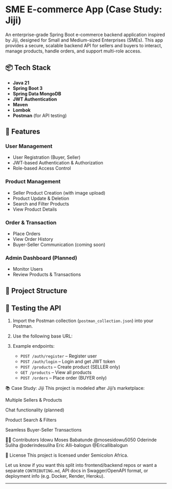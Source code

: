 # SME E-commerce App (Case Study: Jiji)

An enterprise-grade Spring Boot e-commerce backend application inspired by Jiji, designed for Small and Medium-sized Enterprises (SMEs). This app provides a secure, scalable backend API for sellers and buyers to interact, manage products, handle orders, and support multi-role access.

## 📦 Tech Stack

- **Java 21**
- **Spring Boot 3**
- **Spring Data MongoDB**
- **JWT Authentication**
- **Maven**
- **Lombok**
- **Postman** (for API testing)

## 🧩 Features

### User Management
- User Registration (Buyer, Seller)
- JWT-based Authentication & Authorization
- Role-based Access Control

### Product Management
- Seller Product Creation (with image upload)
- Product Update & Deletion
- Search and Filter Products
- View Product Details

### Order & Transaction
- Place Orders
- View Order History
- Buyer-Seller Communication (coming soon)

### Admin Dashboard (Planned)
- Monitor Users
- Review Products & Transactions

## 📁 Project Structure


## 🧪 Testing the API

1. Import the Postman collection (`postman_collection.json`) into your Postman.
2. Use the following base URL:


3. Example endpoints:
   - `POST /auth/register` – Register user
   - `POST /auth/login` – Login and get JWT token
   - `POST /products` – Create product (SELLER only)
   - `GET /products` – View all products
   - `POST /orders` – Place order (BUYER only)

📚 Case Study: Jiji
This project is modeled after Jiji’s marketplace:

Multiple Sellers & Products

Chat functionality (planned)

Product Search & Filters

Seamless Buyer-Seller Transactions

👨‍💻 Contributors
Idowu Moses Babatunde @mosesidowu5050
Oderinde Suliha @oderindesuliha
Eric Alli-balogun @Ericallibalogun

📄 License
This project is licensed under Semicolon Africa.


Let us know if you want this split into frontend/backend repos or want a separate `CONTRIBUTING.md`, API docs in Swagger/OpenAPI format, or deployment info (e.g. Docker, Render, Heroku).

---



